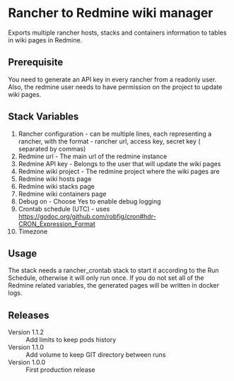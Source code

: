 # Rancher to Redmine wiki manager
Exports multiple rancher hosts, stacks and containers information to tables in wiki pages in Redmine. 

## Prerequisite

You need to generate an API key in every rancher from a readonly user. Also, the redmine user needs to have permission on the project to update wiki pages. 

## Stack Variables


1. Rancher configuration - can be multiple lines, each representing a rancher, with the format - rancher url, access key, secret key ( separated by commas)
2. Redmine url - The main url of the redmine instance
3. Redmine API key - Belongs to the user that will update the wiki pages
4. Redmine wiki project - The redmine project where the wiki pages are
5. Redmine wiki hosts page 
6. Redmine wiki stacks page  
7. Redmine wiki containers page 
8. Debug on - Choose Yes to enable debug logging
9. Crontab schedule (UTC) - uses https://godoc.org/github.com/robfig/cron#hdr-CRON_Expression_Format
10.  Timezone 


## Usage

The stack needs a rancher_crontab stack to start it according to the Run Schedule, otherwise it will only run once. If you do not set all of the Redmine related variables, the generated pages will be written in docker logs. 


## Releases

<dl>
  <dt>Version 1.1.2</dt>
  <dd>Add limits to keep pods history</dd>

  <dt>Version 1.1.0</dt>
  <dd>Add volume to keep GIT directory between runs</dd>

  <dt>Version 1.0.0</dt>
  <dd>First production release </dd>
</dl>


